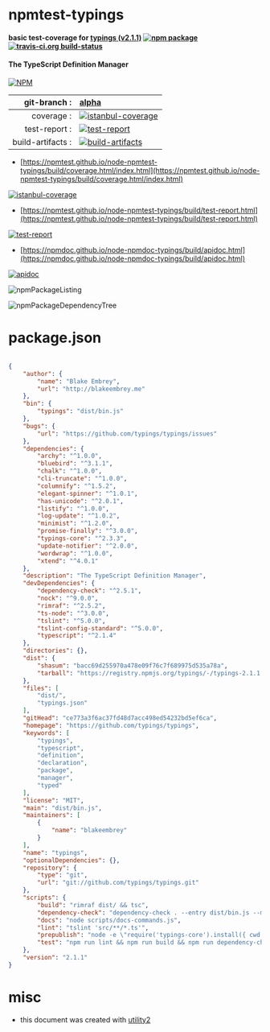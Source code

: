 # npmtest-typings

#### basic test-coverage for  [typings (v2.1.1)](https://github.com/typings/typings)  [![npm package](https://img.shields.io/npm/v/npmtest-typings.svg?style=flat-square)](https://www.npmjs.org/package/npmtest-typings) [![travis-ci.org build-status](https://api.travis-ci.org/npmtest/node-npmtest-typings.svg)](https://travis-ci.org/npmtest/node-npmtest-typings)

#### The TypeScript Definition Manager

[![NPM](https://nodei.co/npm/typings.png?downloads=true&downloadRank=true&stars=true)](https://www.npmjs.com/package/typings)

| git-branch : | [alpha](https://github.com/npmtest/node-npmtest-typings/tree/alpha)|
|--:|:--|
| coverage : | [![istanbul-coverage](https://npmtest.github.io/node-npmtest-typings/build/coverage.badge.svg)](https://npmtest.github.io/node-npmtest-typings/build/coverage.html/index.html)|
| test-report : | [![test-report](https://npmtest.github.io/node-npmtest-typings/build/test-report.badge.svg)](https://npmtest.github.io/node-npmtest-typings/build/test-report.html)|
| build-artifacts : | [![build-artifacts](https://npmtest.github.io/node-npmtest-typings/glyphicons_144_folder_open.png)](https://github.com/npmtest/node-npmtest-typings/tree/gh-pages/build)|

- [https://npmtest.github.io/node-npmtest-typings/build/coverage.html/index.html](https://npmtest.github.io/node-npmtest-typings/build/coverage.html/index.html)

[![istanbul-coverage](https://npmtest.github.io/node-npmtest-typings/build/screenCapture.buildCi.browser.%252Ftmp%252Fbuild%252Fcoverage.lib.html.png)](https://npmtest.github.io/node-npmtest-typings/build/coverage.html/index.html)

- [https://npmtest.github.io/node-npmtest-typings/build/test-report.html](https://npmtest.github.io/node-npmtest-typings/build/test-report.html)

[![test-report](https://npmtest.github.io/node-npmtest-typings/build/screenCapture.buildCi.browser.%252Ftmp%252Fbuild%252Ftest-report.html.png)](https://npmtest.github.io/node-npmtest-typings/build/test-report.html)

- [https://npmdoc.github.io/node-npmdoc-typings/build/apidoc.html](https://npmdoc.github.io/node-npmdoc-typings/build/apidoc.html)

[![apidoc](https://npmdoc.github.io/node-npmdoc-typings/build/screenCapture.buildCi.browser.%252Ftmp%252Fbuild%252Fapidoc.html.png)](https://npmdoc.github.io/node-npmdoc-typings/build/apidoc.html)

![npmPackageListing](https://npmtest.github.io/node-npmtest-typings/build/screenCapture.npmPackageListing.svg)

![npmPackageDependencyTree](https://npmtest.github.io/node-npmtest-typings/build/screenCapture.npmPackageDependencyTree.svg)



# package.json

```json

{
    "author": {
        "name": "Blake Embrey",
        "url": "http://blakeembrey.me"
    },
    "bin": {
        "typings": "dist/bin.js"
    },
    "bugs": {
        "url": "https://github.com/typings/typings/issues"
    },
    "dependencies": {
        "archy": "^1.0.0",
        "bluebird": "^3.1.1",
        "chalk": "^1.0.0",
        "cli-truncate": "^1.0.0",
        "columnify": "^1.5.2",
        "elegant-spinner": "^1.0.1",
        "has-unicode": "^2.0.1",
        "listify": "^1.0.0",
        "log-update": "^1.0.2",
        "minimist": "^1.2.0",
        "promise-finally": "^3.0.0",
        "typings-core": "^2.3.3",
        "update-notifier": "^2.0.0",
        "wordwrap": "^1.0.0",
        "xtend": "^4.0.1"
    },
    "description": "The TypeScript Definition Manager",
    "devDependencies": {
        "dependency-check": "^2.5.1",
        "nock": "^9.0.0",
        "rimraf": "^2.5.2",
        "ts-node": "^3.0.0",
        "tslint": "^5.0.0",
        "tslint-config-standard": "^5.0.0",
        "typescript": "^2.1.4"
    },
    "directories": {},
    "dist": {
        "shasum": "bacc69d255970a478e09f76c7f689975d535a78a",
        "tarball": "https://registry.npmjs.org/typings/-/typings-2.1.1.tgz"
    },
    "files": [
        "dist/",
        "typings.json"
    ],
    "gitHead": "ce773a3f6ac37fd48d7acc498ed54232bd5ef6ca",
    "homepage": "https://github.com/typings/typings",
    "keywords": [
        "typings",
        "typescript",
        "definition",
        "declaration",
        "package",
        "manager",
        "typed"
    ],
    "license": "MIT",
    "main": "dist/bin.js",
    "maintainers": [
        {
            "name": "blakeembrey"
        }
    ],
    "name": "typings",
    "optionalDependencies": {},
    "repository": {
        "type": "git",
        "url": "git://github.com/typings/typings.git"
    },
    "scripts": {
        "build": "rimraf dist/ && tsc",
        "dependency-check": "dependency-check . --entry dist/bin.js --missing --no-dev && dependency-check . --entry dist/bin.js --unused --no-dev -i bluebird",
        "docs": "node scripts/docs-commands.js",
        "lint": "tslint 'src/**/*.ts'",
        "prepublish": "node -e \"require('typings-core').install({ cwd: process.cwd() })\" && npm run build",
        "test": "npm run lint && npm run build && npm run dependency-check"
    },
    "version": "2.1.1"
}
```



# misc
- this document was created with [utility2](https://github.com/kaizhu256/node-utility2)
